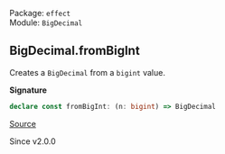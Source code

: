 Package: `effect`<br />
Module: `BigDecimal`<br />

## BigDecimal.fromBigInt

Creates a `BigDecimal` from a `bigint` value.

**Signature**

```ts
declare const fromBigInt: (n: bigint) => BigDecimal
```

[Source](https://github.com/Effect-TS/effect/tree/main/packages/effect/src/BigDecimal.ts#L803)

Since v2.0.0